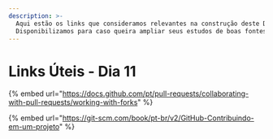```yaml
---
description: >-
  Aqui estão os links que consideramos relevantes na construção deste Dia.
  Disponibilizamos para caso queira ampliar seus estudos de boas fontes :)
---
```


# Links Úteis - Dia 11

{% embed url="https://docs.github.com/pt/pull-requests/collaborating-with-pull-requests/working-with-forks" %}

{% embed url="https://git-scm.com/book/pt-br/v2/GitHub-Contribuindo-em-um-projeto" %}
